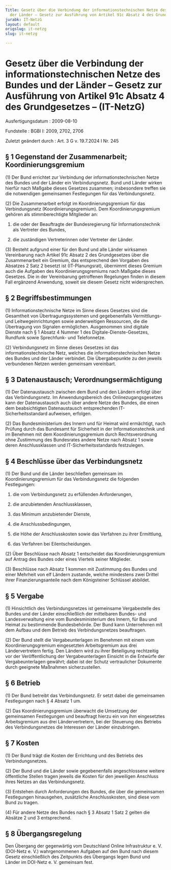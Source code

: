 ```yaml
---
Title: Gesetz über die Verbindung der informationstechnischen Netze des Bundes und
  der Länder – Gesetz zur Ausführung von Artikel 91c Absatz 4 des Grundgesetzes –
jurabk: IT-NetzG
layout: default
origslug: it-netzg
slug: it-netzg

---
```


# Gesetz über die Verbindung der informationstechnischen Netze des Bundes und der Länder – Gesetz zur Ausführung von Artikel 91c Absatz 4 des Grundgesetzes – (IT-NetzG)

Ausfertigungsdatum
:   2009-08-10

Fundstelle
:   BGBl I: 2009, 2702, 2706

Zuletzt geändert durch
:   Art. 3 G v. 19.7.2024 I Nr. 245


## § 1 Gegenstand der Zusammenarbeit; Koordinierungsgremium

(1) Der Bund errichtet zur Verbindung der informationstechnischen Netze des Bundes und der Länder ein Verbindungsnetz. Bund und Länder wirken hierfür nach Maßgabe dieses Gesetzes zusammen; insbesondere treffen sie die notwendigen gemeinsamen Festlegungen für das Verbindungsnetz.

(2) Die Zusammenarbeit erfolgt im Koordinierungsgremium für das Verbindungsnetz (Koordinierungsgremium). Dem Koordinierungsgremium gehören als stimmberechtigte Mitglieder an:

1.  die oder der Beauftragte der Bundesregierung für Informationstechnik als Vertreter des Bundes,


2.  die zuständigen Vertreterinnen oder Vertreter der Länder.




(3) Besteht aufgrund einer für den Bund und alle Länder wirksamen Vereinbarung nach Artikel 91c Absatz 2 des Grundgesetzes über die Zusammenarbeit ein Gremium, das entsprechend den Vorgaben des Absatzes 2 Satz 2 besetzt ist (IT-Planungsrat), übernimmt dieses Gremium auch die Aufgaben des Koordinierungsgremiums nach Maßgabe dieses Gesetzes. Die in der Vereinbarung getroffenen Regelungen finden in diesem Fall ergänzend Anwendung, soweit sie diesem Gesetz nicht widersprechen.


## § 2 Begriffsbestimmungen

(1) Informationstechnische Netze im Sinne dieses Gesetzes sind die Gesamtheit von Übertragungssystemen und gegebenenfalls Vermittlungs- und Leitwegeinrichtungen sowie anderweitigen Ressourcen, die die Übertragung von Signalen ermöglichen. Ausgenommen sind digitale Dienste nach § 1 Absatz 4 Nummer 1 des Digitale-Dienste-Gesetzes, Rundfunk sowie Sprechfunk- und Telefonnetze.

(2) Verbindungsnetz im Sinne dieses Gesetzes ist das informationstechnische Netz, welches die informationstechnischen Netze des Bundes und der Länder verbindet. Die Übergabepunkte zu den jeweils verbundenen Netzen werden gemeinsam vereinbart.


## § 3 Datenaustausch; Verordnungsermächtigung

(1) Der Datenaustausch zwischen dem Bund und den Ländern erfolgt über das Verbindungsnetz. Im Anwendungsbereich des Onlinezugangsgesetzes kann der Datenaustausch auch über andere Netze des Bundes, die einen dem beabsichtigten Datenaustausch entsprechenden IT-Sicherheitsstandard aufweisen, erfolgen.

(2) Das Bundesministerium des Innern und für Heimat wird ermächtigt, nach Prüfung durch das Bundesamt für Sicherheit in der Informationstechnik und im Benehmen mit dem Koordinierungsgremium durch Rechtsverordnung ohne Zustimmung des Bundesrates andere Netze nach Absatz 1 sowie deren Anschlussklassen und IT-Sicherheitsstandards festzulegen.


## § 4 Beschlüsse über das Verbindungsnetz

(1) Der Bund und die Länder beschließen gemeinsam im Koordinierungsgremium für das Verbindungsnetz die folgenden Festlegungen:

1.  die vom Verbindungsnetz zu erfüllenden Anforderungen,


2.  die anzubietenden Anschlussklassen,


3.  das Minimum anzubietender Dienste,


4.  die Anschlussbedingungen,


5.  die Höhe der Anschlusskosten sowie das Verfahren zu ihrer Ermittlung,


6.  das Verfahren bei Eilentscheidungen.




(2) Über Beschlüsse nach Absatz 1 entscheidet das Koordinierungsgremium auf Antrag des Bundes oder eines Viertels seiner Mitglieder.

(3) Beschlüsse nach Absatz 1 kommen mit Zustimmung des Bundes und einer Mehrheit von elf Ländern zustande, welche mindestens zwei Drittel ihrer Finanzierungsanteile nach dem Königsteiner Schlüssel abbildet.


## § 5 Vergabe

(1) Hinsichtlich des Verbindungsnetzes ist gemeinsame Vergabestelle des Bundes und der Länder einschließlich der mittelbaren Bundes- und Landesverwaltung eine vom Bundesministerium des Innern, für Bau und Heimat zu bestimmende Bundesbehörde. Der Bund kann Unternehmen mit dem Aufbau und dem Betrieb des Verbindungsnetzes beauftragen.

(2) Der Bund stellt die Vergabeunterlagen im Benehmen mit einem vom Koordinierungsgremium eingesetzten Arbeitsgremium aus drei Ländervertretern fertig. Den Ländern wird zu ihrer Beteiligung rechtzeitig vor der Veröffentlichung der Vergabeunterlagen Einsicht in die Entwürfe der Vergabeunterlagen gewährt; dabei ist der Schutz vertraulicher Dokumente durch geeignete Maßnahmen sicherzustellen.


## § 6 Betrieb

(1) Der Bund betreibt das Verbindungsnetz. Er setzt dabei die gemeinsamen Festlegungen nach § 4 Absatz 1 um.

(2) Das Koordinierungsgremium überwacht die Umsetzung der gemeinsamen Festlegungen und beauftragt hierzu ein von ihm eingesetztes Arbeitsgremium aus drei Ländervertretern, bei der Steuerung des Betriebs des Verbindungsnetzes die Interessen der Länder einzubringen.


## § 7 Kosten

(1) Der Bund trägt die Kosten der Errichtung und des Betriebs des Verbindungsnetzes.

(2) Der Bund und die Länder sowie gegebenenfalls angeschlossene weitere öffentliche Stellen tragen jeweils die Kosten für den jeweiligen Anschluss ihres Netzes an das Verbindungsnetz.

(3) Entstehen durch Anforderungen des Bundes, die über die gemeinsamen Festlegungen hinausgehen, zusätzliche Anschlusskosten, sind diese vom Bund zu tragen.

(4) Für andere Netze des Bundes nach § 3 Absatz 1 Satz 2 gelten die Absätze 2 und 3 entsprechend.


## § 8 Übergangsregelung

Den Übergang der gegenwärtig vom Deutschland Online Infrastruktur e. V. (DOI-Netz e. V.) wahrgenommenen Aufgaben auf den Bund nach diesem Gesetz einschließlich des Zeitpunkts des Übergangs legen Bund und Länder im DOI-Netz e. V. gemeinsam fest.

